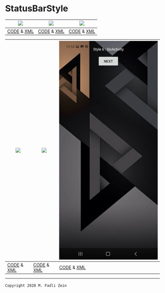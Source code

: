 # StatusBarStyle
 
|![](https://raw.githubusercontent.com/gzeinnumer/StatusBarStyle/master/image/Screenshot_20200503_212402.jpg)|![](https://raw.githubusercontent.com/gzeinnumer/StatusBarStyle/master/image/Screenshot_20200503_212406.jpg)|![](https://raw.githubusercontent.com/gzeinnumer/StatusBarStyle/master/image/Screenshot_20200503_212411.jpg)|
|--|--|--|
|[CODE](https://github.com/gzeinnumer/StatusBarStyle/blob/master/app/src/main/java/com/gzeinnumer/statusbarstyle/MainActivity.kt) & [XML](https://github.com/gzeinnumer/StatusBarStyle/blob/master/app/src/main/res/layout/activity_main.xml)|[CODE](https://github.com/gzeinnumer/StatusBarStyle/blob/master/app/src/main/java/com/gzeinnumer/statusbarstyle/SecondActivity.kt) & [XML](https://github.com/gzeinnumer/StatusBarStyle/blob/master/app/src/main/res/layout/activity_second.xml)|[CODE](https://github.com/gzeinnumer/StatusBarStyle/blob/master/app/src/main/java/com/gzeinnumer/statusbarstyle/ThirdActivity.kt) & [XML](https://github.com/gzeinnumer/StatusBarStyle/blob/master/app/src/main/res/layout/activity_third.xml)|

|![](https://raw.githubusercontent.com/gzeinnumer/StatusBarStyle/master/image/Screenshot_20200503_212416.jpg)|![](https://raw.githubusercontent.com/gzeinnumer/StatusBarStyle/master/image/Screenshot_20200503_212421.jpg)|![](https://raw.githubusercontent.com/gzeinnumer/StatusBarStyle/master/image/Screenshot_20200503_212421_2.jpg)|
|--|--|--|
|[CODE](https://github.com/gzeinnumer/StatusBarStyle/blob/master/app/src/main/java/com/gzeinnumer/statusbarstyle/FourthActivity.kt) & [XML](https://github.com/gzeinnumer/StatusBarStyle/blob/master/app/src/main/res/layout/activity_fourth.xml)|[CODE](https://github.com/gzeinnumer/StatusBarStyle/blob/master/app/src/main/java/com/gzeinnumer/statusbarstyle/FiveActivity.kt) & [XML](https://github.com/gzeinnumer/StatusBarStyle/blob/master/app/src/main/res/layout/activity_five.xml)|[CODE](https://github.com/gzeinnumer/StatusBarStyle/blob/master/app/src/main/java/com/gzeinnumer/statusbarstyle/SixActivity.kt) & [XML](https://github.com/gzeinnumer/StatusBarStyle/blob/master/app/src/main/res/layout/activity_six.xml)|

---

```
Copyright 2020 M. Fadli Zein
```
